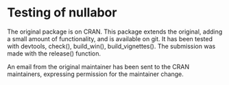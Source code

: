 # Testing of nullabor

The original package is on CRAN. This package extends the original, adding a small amount of functionality, and is available on git. It has been tested with devtools, check(), build_win(), build_vignettes(). The submission was made with the release() function.

An email from the original maintainer has been sent to the CRAN maintainers, expressing permission for the maintainer change.
